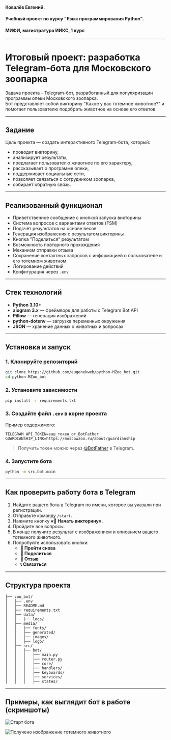 #### Ковалёв Евгений.
#### Учебный проект по курсу "Язык программирования Python".
#### МИФИ, магистратура ИИКС, 1 курс

-------------
# Итоговый проект: разработка Telegram-бота для Московского зоопарка

Задача проекта - Telegram-бот, разработанный для популяризации программы опеки Московского зоопарка.  
Бот представляет собой викторину "Какое у вас тотемное животное?" и помогает пользователю подобрать животное на основе его ответов.

---

## Задание

Цель проекта — создать интерактивного Telegram-бота, который:
- проводит викторину,
- анализирует результаты,
- предлагает пользователю животное по его характеру,
- рассказывает о программе опеки,
- поддерживает социальные сети,
- позволяет связаться с сотрудником зоопарка,
- собирает обратную связь.

---

## Реализованный функционал

- Приветственное сообщение с кнопкой запуска викторины
- Система вопросов с вариантами ответов (FSM)
- Подсчёт результатов на основе весов
- Генерация изображения с результатом викторины
- Кнопка "Поделиться" результатом
- Возможность повторного прохождения
- Механизм отправки отзыва
- Сохранение контактных запросов с информацией о пользователе и его тотемном животном
- Логирование действий
- Конфигурация через `.env`

---

## Стек технологий

- **Python 3.10+**
- **aiogram 3.x** — фреймворк для работы с Telegram Bot API
- **Pillow** — генерация изображений
- **python-dotenv** — загрузка переменных окружения
- **JSON** — хранение данных о животных и вопросах

---

## Установка и запуск

### 1. Клонируйте репозиторий

```bash
git clone https://github.com/eugenekweb/python-MZoo_bot.git
cd python-MZoo_bot
```

### 2. Установите зависимости

```bash
pip install -r requirements.txt
```

### 3. Создайте файл `.env` в корне проекта

Пример содержимого:

```
TELEGRAM_API_TOKEN=ваш_токен_от_BotFather
GUARDIANSHIP_LINK=https://moscowzoo.ru/about/guardianship
```

> Получить токен можно через [@BotFather](https://t.me/BotFather) в Telegram.

### 4. Запустите бота

```bash
python -m src.bot.main
```

---

## Как проверить работу бота в Telegram

1. Найдите вашего бота в Telegram по имени, которое вы указали при регистрации.
2. Отправьте команду `/start`.
3. Нажмите кнопку **«🐾 Начать викторину»**.
4. Пройдите все вопросы.
5. В конце получите результат с изображением и описанием вашего тотемного животного.
6. Попробуйте использовать кнопки:
   - **🔁 Пройти снова**
   - **📢 Поделиться**
   - **💬 Отзыв**
   - **📞 Связаться**

---

## Структура проекта

```
├── zoo_bot/
│   ├── .env
│   ├── README.md
│   ├── requirements.txt
│   ├── data/
│   │   ├── logs/
│   ├── media/
│   │   ├── fonts/
│   │   ├── generated/
│   │   ├── images/
│   │   ├── logo/
│   ├── src/
│   │   ├── bot/
│   │   │   ├── main.py
│   │   │   ├── router.py
│   │   │   ├── core/
│   │   │   ├── handlers/
│   │   │   ├── keyboards/
│   │   │   ├── services/
│   │   │   ├── states/
```

---

## Примеры, как выглядит бот в работе (скриншоты)


![Старт бота](media/examples/1.jpg)

![Получено изображение тотемного животного](media/examples/2.jpg)